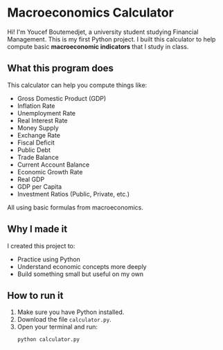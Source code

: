 # Macroeconomics Calculator

Hi! I'm Youcef Boutemedjet, a university student studying Financial Management. This is my first Python project. I built this calculator to help compute basic **macroeconomic indicators** that I study in class.

## What this program does

This calculator can help you compute things like:

- Gross Domestic Product (GDP)
- Inflation Rate
- Unemployment Rate
- Real Interest Rate
- Money Supply
- Exchange Rate
- Fiscal Deficit
- Public Debt
- Trade Balance
- Current Account Balance
- Economic Growth Rate
- Real GDP
- GDP per Capita
- Investment Ratios (Public, Private, etc.)

All using basic formulas from macroeconomics.

##  Why I made it
I created this project to:
- Practice using Python
- Understand economic concepts more deeply
- Build something small but useful on my own


##  How to run it
1. Make sure you have Python installed.
2. Download the file `calculator.py`.
3. Open your terminal and run:
   ```bash
   python calculator.py
